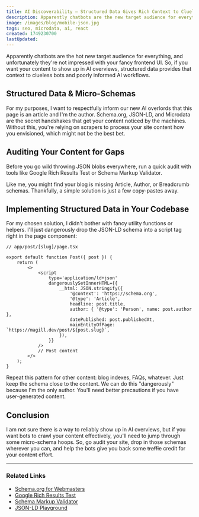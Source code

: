 ```yaml
---
title: AI Discoverability — Structured Data Gives Rich Context to Clueless Crawlers
description: Apparently chatbots are the new target audience for everything, and unfortunately they're not impressed by your fancy frontend UI.
image: /images/blog/mobile-json.jpg
tags: seo, microdata, ai, react
created: 1749230700
lastUpdated:
---
```


Apparently chatbots are the hot new target audience for everything, and unfortunately they're not impressed with your fancy frontend UI. So, if you want your content to show up in AI overviews, structured data provides that context to clueless bots and poorly informed AI workflows.

## Structured Data & Micro-Schemas

For my purposes, I want to respectfully inform our new AI overlords that this page is an article and I'm the author. Schema.org, JSON-LD, and Microdata are the secret handshakes that get your content noticed by the machines. Without this, you're relying on scrapers to process your site content how you envisioned, which might not be the best bet.

## Auditing Your Content for Gaps

Before you go wild throwing JSON blobs everywhere, run a quick audit with tools like Google Rich Results Test or Schema Markup Validator.

Like me, you might find your blog is missing Article, Author, or Breadcrumb schemas. Thankfully, a simple solution is just a few copy-pastes away.

## Implementing Structured Data in Your Codebase

For my chosen solution, I didn't bother with fancy utility functions or helpers. I'll just dangerously drop the JSON-LD schema into a script tag right in the page component:

```tsx
// app/post/[slug]/page.tsx

export default function Post({ post }) {
	return (
		<>
			<script
				type='application/ld+json'
				dangerouslySetInnerHTML={{
					__html: JSON.stringify({
						'@context': 'https://schema.org',
						'@type': 'Article',
						headline: post.title,
						author: { '@type': 'Person', name: post.author },
						datePublished: post.publishedAt,
						mainEntityOfPage: `https://magill.dev/post/${post.slug}`,
					}),
				}}
			/>
			// Post content
		</>
	);
}
```

Repeat this pattern for other content: blog indexes, FAQs, whatever. Just keep the schema close to the content. We can do this "dangerously" because I'm the only author. You'll need better precautions if you have user-generated content.

## Conclusion

I am not sure there is a way to reliably show up in AI overviews, but if you want bots to crawl your content effectively, you'll need to jump through some micro-schema hoops. So, go audit your site, drop in those schemas wherever you can, and help the bots give you back some ~~traffic~~ credit for your ~~content~~ effort.

---

### Related Links

- [Schema.org for Webmasters](https://schema.org/docs/gs.html)
- [Google Rich Results Test](https://search.google.com/test/rich-results)
- [Schema Markup Validator](https://validator.schema.org/)
- [JSON-LD Playground](https://json-ld.org/playground/)
